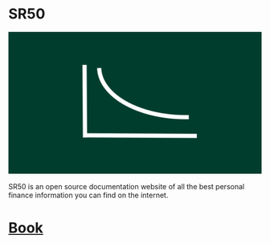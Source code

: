 # SR50

![Logo](static/img/sr50logo.svg)

SR50 is an open source documentation website of all the best personal finance information you can find on the internet.

# [Book](https://docs.google.com/document/d/1Va6BySu3akYa1SWyfu4Awht-jDD21Gd4p0qcxM8cSog/edit?usp=sharing)